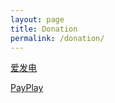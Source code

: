 ```yaml
---
layout: page
title: Donation
permalink: /donation/
---
```


[爱发电](https://afdian.net/@Enaium)

[PayPlay](https://www.paypal.com/paypalme/Enaium)